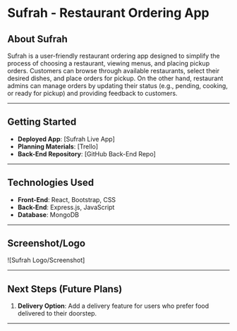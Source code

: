 # Sufrah - Restaurant Ordering App

## About Sufrah

Sufrah is a user-friendly restaurant ordering app designed to simplify the process of choosing a restaurant, viewing menus, and placing pickup orders. Customers can browse through available restaurants, select their desired dishes, and place orders for pickup. On the other hand, restaurant admins can manage orders by updating their status (e.g., pending, cooking, or ready for pickup) and providing feedback to customers.

---

## Getting Started

- **Deployed App**: [Sufrah Live App]
- **Planning Materials**: [Trello]
- **Back-End Repository**: [GitHub Back-End Repo]

---

## Technologies Used

- **Front-End**: React, Bootstrap, CSS
- **Back-End**: Express.js, JavaScript
- **Database**: MongoDB

---

## Screenshot/Logo

![Sufrah Logo/Screenshot]


---

## Next Steps (Future Plans)

1. **Delivery Option**: Add a delivery feature for users who prefer food delivered to their doorstep.

---
